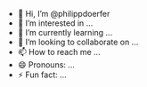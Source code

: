 - 👋 Hi, I’m @philippdoerfer
- 👀 I’m interested in ...
- 🌱 I’m currently learning ...
- 💞️ I’m looking to collaborate on ...
- 📫 How to reach me ...
- 😄 Pronouns: ...
- ⚡ Fun fact: ...

<!---
philippdoerfer/philippdoerfer is a ✨ special ✨ repository because its `README.md` (this file) appears on your GitHub profile.
You can click the Preview link to take a look at your changes.
--->

